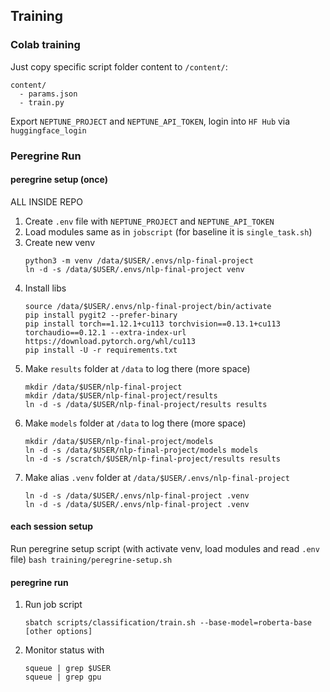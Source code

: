 ## Training

### Colab training 

Just copy specific script folder content to `/content/`: 
```shell
content/
  - params.json
  - train.py
```

Export `NEPTUNE_PROJECT` and `NEPTUNE_API_TOKEN`, login into `HF Hub` via `huggingface_login`


### Peregrine Run

#### peregrine setup (once)

ALL INSIDE REPO 

1. Create `.env` file with `NEPTUNE_PROJECT` and `NEPTUNE_API_TOKEN`
2. Load modules same as in `jobscript` (for baseline it is `single_task.sh`)
3. Create new venv 
    ```shell
    python3 -m venv /data/$USER/.envs/nlp-final-project
    ln -d -s /data/$USER/.envs/nlp-final-project venv
    ```
4. Install libs 
    ```shell
    source /data/$USER/.envs/nlp-final-project/bin/activate
    pip install pygit2 --prefer-binary
    pip install torch==1.12.1+cu113 torchvision==0.13.1+cu113 torchaudio==0.12.1 --extra-index-url https://download.pytorch.org/whl/cu113
    pip install -U -r requirements.txt
    ```
5. Make `results` folder at `/data` to log there (more space)
    ```shell
    mkdir /data/$USER/nlp-final-project
    mkdir /data/$USER/nlp-final-project/results
    ln -d -s /data/$USER/nlp-final-project/results results
6. Make `models` folder at `/data` to log there (more space)
    ```shell
    mkdir /data/$USER/nlp-final-project/models
    ln -d -s /data/$USER/nlp-final-project/models models
    ln -d -s /scratch/$USER/nlp-final-project/results results
    ```
7. Make alias `.venv` folder at `/data/$USER/.envs/nlp-final-project` 
    ```shell
    ln -d -s /data/$USER/.envs/nlp-final-project .venv
    ln -d -s /data/$USER/.envs/nlp-final-project .venv
    ```
   
#### each session setup 

Run peregrine setup script (with activate venv, load modules and read `.env` file)
`bash training/peregrine-setup.sh`
   
#### peregrine run

1. Run job script 
    ```shell
    sbatch scripts/classification/train.sh --base-model=roberta-base [other options]
    ```
2. Monitor status with 
    ```shell
    squeue | grep $USER
    squeue | grep gpu
    ```
